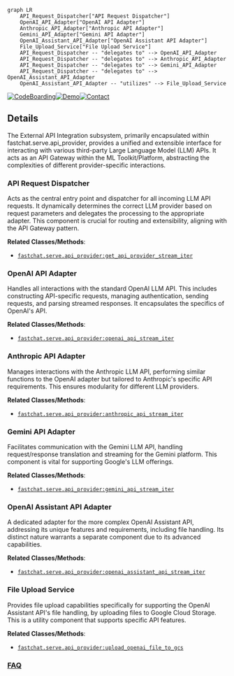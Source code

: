 ```mermaid
graph LR
    API_Request_Dispatcher["API Request Dispatcher"]
    OpenAI_API_Adapter["OpenAI API Adapter"]
    Anthropic_API_Adapter["Anthropic API Adapter"]
    Gemini_API_Adapter["Gemini API Adapter"]
    OpenAI_Assistant_API_Adapter["OpenAI Assistant API Adapter"]
    File_Upload_Service["File Upload Service"]
    API_Request_Dispatcher -- "delegates to" --> OpenAI_API_Adapter
    API_Request_Dispatcher -- "delegates to" --> Anthropic_API_Adapter
    API_Request_Dispatcher -- "delegates to" --> Gemini_API_Adapter
    API_Request_Dispatcher -- "delegates to" --> OpenAI_Assistant_API_Adapter
    OpenAI_Assistant_API_Adapter -- "utilizes" --> File_Upload_Service
```

[![CodeBoarding](https://img.shields.io/badge/Generated%20by-CodeBoarding-9cf?style=flat-square)](https://github.com/CodeBoarding/CodeBoarding)[![Demo](https://img.shields.io/badge/Try%20our-Demo-blue?style=flat-square)](https://www.codeboarding.org/demo)[![Contact](https://img.shields.io/badge/Contact%20us%20-%20contact@codeboarding.org-lightgrey?style=flat-square)](mailto:contact@codeboarding.org)

## Details

The External API Integration subsystem, primarily encapsulated within fastchat.serve.api_provider, provides a unified and extensible interface for interacting with various third-party Large Language Model (LLM) APIs. It acts as an API Gateway within the ML Toolkit/Platform, abstracting the complexities of different provider-specific interactions.

### API Request Dispatcher
Acts as the central entry point and dispatcher for all incoming LLM API requests. It dynamically determines the correct LLM provider based on request parameters and delegates the processing to the appropriate adapter. This component is crucial for routing and extensibility, aligning with the API Gateway pattern.


**Related Classes/Methods**:

- <a href="https://github.com/lm-sys/FastChat/blob/main/fastchat/serve/api_provider.py" target="_blank" rel="noopener noreferrer">`fastchat.serve.api_provider:get_api_provider_stream_iter`</a>


### OpenAI API Adapter
Handles all interactions with the standard OpenAI LLM API. This includes constructing API-specific requests, managing authentication, sending requests, and parsing streamed responses. It encapsulates the specifics of OpenAI's API.


**Related Classes/Methods**:

- <a href="https://github.com/lm-sys/FastChat/blob/main/fastchat/serve/api_provider.py" target="_blank" rel="noopener noreferrer">`fastchat.serve.api_provider:openai_api_stream_iter`</a>


### Anthropic API Adapter
Manages interactions with the Anthropic LLM API, performing similar functions to the OpenAI adapter but tailored to Anthropic's specific API requirements. This ensures modularity for different LLM providers.


**Related Classes/Methods**:

- <a href="https://github.com/lm-sys/FastChat/blob/main/fastchat/serve/api_provider.py" target="_blank" rel="noopener noreferrer">`fastchat.serve.api_provider:anthropic_api_stream_iter`</a>


### Gemini API Adapter
Facilitates communication with the Gemini LLM API, handling request/response translation and streaming for the Gemini platform. This component is vital for supporting Google's LLM offerings.


**Related Classes/Methods**:

- <a href="https://github.com/lm-sys/FastChat/blob/main/fastchat/serve/api_provider.py" target="_blank" rel="noopener noreferrer">`fastchat.serve.api_provider:gemini_api_stream_iter`</a>


### OpenAI Assistant API Adapter
A dedicated adapter for the more complex OpenAI Assistant API, addressing its unique features and requirements, including file handling. Its distinct nature warrants a separate component due to its advanced capabilities.


**Related Classes/Methods**:

- <a href="https://github.com/lm-sys/FastChat/blob/main/fastchat/serve/api_provider.py" target="_blank" rel="noopener noreferrer">`fastchat.serve.api_provider:openai_assistant_api_stream_iter`</a>


### File Upload Service
Provides file upload capabilities specifically for supporting the OpenAI Assistant API's file handling, by uploading files to Google Cloud Storage. This is a utility component that supports specific API features.


**Related Classes/Methods**:

- <a href="https://github.com/lm-sys/FastChat/blob/main/fastchat/serve/api_provider.py" target="_blank" rel="noopener noreferrer">`fastchat.serve.api_provider:upload_openai_file_to_gcs`</a>




### [FAQ](https://github.com/CodeBoarding/GeneratedOnBoardings/tree/main?tab=readme-ov-file#faq)